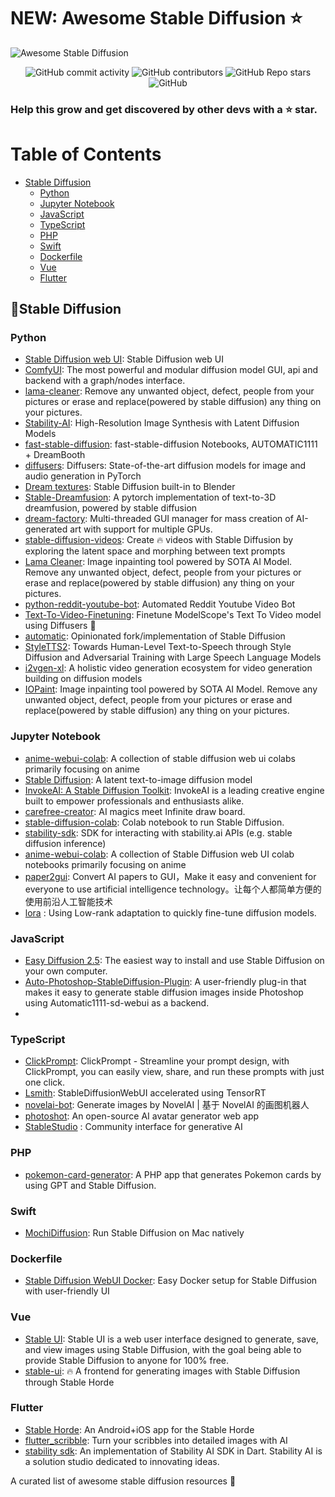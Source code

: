 # NEW: Awesome Stable Diffusion ⭐
<img alt="Awesome Stable Diffusion" src="https://repository-images.githubusercontent.com/613279917/f67c116d-b238-432e-8fa9-db17c8c9ac71">
<br>
<p align="center">

<img alt="GitHub commit activity" src="https://img.shields.io/github/commit-activity/m/doanbactam/awesome-stable-diffusion">
<img alt="GitHub contributors" src="https://img.shields.io/github/contributors/doanbactam/awesome-stable-diffusion">
<img alt="GitHub Repo stars" src="https://img.shields.io/github/stars/doanbactam/awesome-stable-diffusion?style=social">
<img alt="GitHub" src="https://img.shields.io/github/license/doanbactam/awesome-stable-diffusion">

</p>

<h3>Help this grow and get discovered by other devs with a ⭐ star.</h3>

# Table of Contents

- [Stable Diffusion](#stable-diffusion)
    - [Python](#python)
    - [Jupyter Notebook](#jupyter-notebook)
    - [JavaScript](#javascript)
    - [TypeScript](#typescript)
    - [PHP](#php)
    - [Swift](#swift)
    - [Dockerfile](#dockerfile)
    - [Vue](#vue)
    - [Flutter](#flutter)

## 👑Stable Diffusion

### Python

- [Stable Diffusion web UI](https://github.com/AUTOMATIC1111/stable-diffusion-webui): Stable Diffusion web UI
- [ComfyUI](https://github.com/comfyanonymous/ComfyUI): The most powerful and modular diffusion model GUI, api and backend with a graph/nodes interface.
- [lama-cleaner](https://github.com/Sanster/lama-cleaner): Remove any unwanted object, defect, people from your pictures or erase and replace(powered by stable diffusion) any thing on your pictures.
- [Stability-AI](https://github.com/Stability-AI/stablediffusion): High-Resolution Image Synthesis with Latent Diffusion Models
- [fast-stable-diffusion](https://github.com/TheLastBen/fast-stable-diffusion): fast-stable-diffusion Notebooks, AUTOMATIC1111 + DreamBooth
- [diffusers](https://github.com/huggingface/diffusers): Diffusers: State-of-the-art diffusion models for image and audio generation in PyTorch
- [Dream textures](https://github.com/carson-katri/dream-textures): Stable Diffusion built-in to Blender
- [Stable-Dreamfusion](https://github.com/ashawkey/stable-dreamfusion): A pytorch implementation of text-to-3D dreamfusion, powered by stable diffusion
- [dream-factory](https://github.com/rbbrdckybk/dream-factory): Multi-threaded GUI manager for mass creation of AI-generated art with support for multiple GPUs.
- [stable-diffusion-videos](https://github.com/nateraw/stable-diffusion-videos): Create 🔥 videos with Stable Diffusion by exploring the latent space and morphing between text prompts
- [Lama Cleaner](https://github.com/Sanster/lama-cleaner): Image inpainting tool powered by SOTA AI Model. Remove any unwanted object, defect, people from your pictures or erase and replace(powered by stable diffusion) any thing on your pictures.
- [python-reddit-youtube-bot](https://github.com/alexlaverty/python-reddit-youtube-bot): Automated Reddit Youtube Video Bot
- [Text-To-Video-Finetuning](https://github.com/ExponentialML/Text-To-Video-Finetuning): Finetune ModelScope's Text To Video model using Diffusers 🧨
- [automatic](https://github.com/vladmandic/automatic): Opinionated fork/implementation of Stable Diffusion
- [StyleTTS2](https://github.com/yl4579/StyleTTS2):  Towards Human-Level Text-to-Speech through Style Diffusion and Adversarial Training with Large Speech Language Models
- [i2vgen-xl](https://github.com/ali-vilab/i2vgen-xl): A holistic video generation ecosystem for video generation building on diffusion models
- [IOPaint](https://github.com/Sanster/IOPaint): Image inpainting tool powered by SOTA AI Model. Remove any unwanted object, defect, people from your pictures or erase and replace(powered by stable diffusion) any thing on your pictures.

### Jupyter Notebook
- [anime-webui-colab](https://github.com/NUROISEA/anime-webui-colab): A collection of stable diffusion web ui colabs primarily focusing on anime
- [Stable Diffusion](https://github.com/CompVis/stable-diffusion): A latent text-to-image diffusion model
- [InvokeAI: A Stable Diffusion Toolkit](https://github.com/invoke-ai/InvokeAI): InvokeAI is a leading creative engine built to empower professionals and enthusiasts alike.
- [carefree-creator](https://github.com/carefree0910/carefree-creator): AI magics meet Infinite draw board.
- [stable-diffusion-colab](https://github.com/woctezuma/stable-diffusion-colab): Colab notebook to run Stable Diffusion.
- [stability-sdk](https://github.com/Stability-AI/stability-sdk): SDK for interacting with stability.ai APIs (e.g. stable diffusion inference)
- [anime-webui-colab](https://github.com/NUROISEA/anime-webui-colab): A collection of Stable Diffusion web UI colab notebooks primarily focusing on anime
- [paper2gui](https://github.com/Baiyuetribe/paper2gui): Convert AI papers to GUI，Make it easy and convenient for everyone to use artificial intelligence technology。让每个人都简单方便的使用前沿人工智能技术
- [lora](https://github.com/cloneofsimo/lora) : Using Low-rank adaptation to quickly fine-tune diffusion models.

### JavaScript
- [Easy Diffusion 2.5](https://github.com/cmdr2/stable-diffusion-ui): The easiest way to install and use Stable Diffusion on your own computer.
- [Auto-Photoshop-StableDiffusion-Plugin](https://github.com/AbdullahAlfaraj/Auto-Photoshop-StableDiffusion-Plugin): A user-friendly plug-in that makes it easy to generate stable diffusion images inside Photoshop using Automatic1111-sd-webui as a backend.
- []()

### TypeScript

- [ClickPrompt](https://github.com/prompt-engineering/click-prompt): ClickPrompt - Streamline your prompt design, with ClickPrompt, you can easily view, share, and run these prompts with just one click.
- [Lsmith](https://github.com/ddPn08/Lsmith): StableDiffusionWebUI accelerated using TensorRT
- [novelai-bot](https://github.com/koishijs/novelai-bot): Generate images by NovelAI | 基于 NovelAI 的画图机器人
- [photoshot](https://github.com/shinework/photoshot): An open-source AI avatar generator web app
- [StableStudio](https://github.com/Stability-AI/StableStudio) : Community interface for generative AI

### PHP

- [pokemon-card-generator](https://github.com/robiningelbrecht/pokemon-card-generator): A PHP app that generates Pokemon cards by using GPT and Stable Diffusion.

### Swift
- [MochiDiffusion](https://github.com/godly-devotion/MochiDiffusion): Run Stable Diffusion on Mac natively

### Dockerfile

- [Stable Diffusion WebUI Docker](https://github.com/AbdBarho/stable-diffusion-webui-docker): Easy Docker setup for Stable Diffusion with user-friendly UI


### Vue
- [Stable UI](https://github.com/aqualxx/stable-ui): Stable UI is a web user interface designed to generate, save, and view images using Stable Diffusion, with the goal being able to provide Stable Diffusion to anyone for 100% free.
- [stable-ui](https://github.com/aqualxx/stable-ui): 🔥 A frontend for generating images with Stable Diffusion through Stable Horde

### Flutter
- [Stable Horde](https://github.com/ndahlquist/stable-horde-flutter): An Android+iOS app for the Stable Horde
- [flutter_scribble](https://github.com/lahirumaramba/flutter_scribble): Turn your scribbles into detailed images with AI
- [stability sdk](https://github.com/joshuadeguzman/stability-sdk-dart): An implementation of Stability AI SDK in Dart. Stability AI is a solution studio dedicated to innovating ideas.

A curated list of awesome stable diffusion resources 🌟
